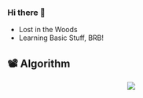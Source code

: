 ### Hi there 👋
- Lost in the Woods
- Learning Basic Stuff, BRB!

## 📽 Algorithm
<p align="center">
    <img src="https://github-readme-solvedac.hyp3rflow.vercel.app/api/?handle=kyeoungwoon"/>
</p>


<!--
**kyeoungwoon/kyeoungwoon** is a ✨ _special_ ✨ repository because its `README.md` (this file) appears on your GitHub profile.

Here are some ideas to get you started:

- 🔭 I’m currently working on ...
- 🌱 I’m currently learning ...
- 👯 I’m looking to collaborate on ...
- 🤔 I’m looking for help with ...
- 💬 Ask me about ...
- 📫 How to reach me: ...
- 😄 Pronouns: ...
- ⚡ Fun fact: ...
-->
